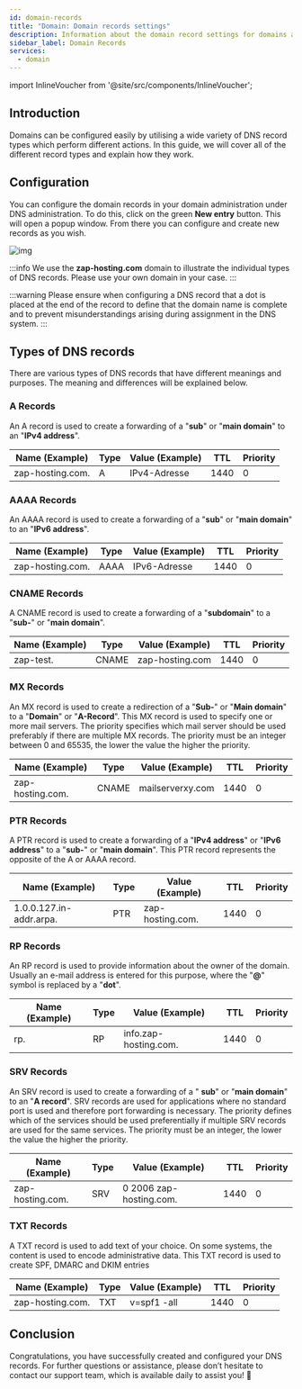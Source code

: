 ```yaml
---
id: domain-records
title: "Domain: Domain records settings"
description: Information about the domain record settings for domains at ZAP-Hosting - ZAP-Hosting.com documentation
sidebar_label: Domain Records
services:
  - domain
---
```


import InlineVoucher from '@site/src/components/InlineVoucher';

## Introduction

Domains can be configured easily by utilising a wide variety of DNS record types which perform different actions. In this guide, we will cover all of the different record types and explain how they work.



## Configuration

You can configure the domain records in your domain administration under DNS administration. To do this, click on the green **New entry** button. This will open a popup window. From there you can configure and create new records as you wish. 

![img](https://screensaver01.zap-hosting.com/index.php/s/5qGjz8jDi4sNGcQ/download)

:::info
We use the **zap-hosting.com** domain to illustrate the individual types of DNS records. Please use your own domain in your case.
:::

:::warning
Please ensure when configuring a DNS record that a dot is placed at the end of the record to define that the domain name is complete and to prevent misunderstandings arising during assignment in the DNS system.
:::

## Types of  DNS records

There are various types of DNS records that have different meanings and purposes. The meaning and differences will be explained below. 

### A Records

An A record is used to create a forwarding of a "**sub**" or "**main domain**" to an "**IPv4 address**".

| Name (Example)   | Type | Value (Example) | TTL  | Priority |
| ---------------- | ---- | --------------- | ---- | -------- |
| zap-hosting.com. | A    | IPv4-Adresse    | 1440 | 0        |



### AAAA Records

An AAAA record is used to create a forwarding of a "**sub**" or "**main domain**" to an "**IPv6 address**".

| Name (Example)   | Type | Value (Example) | TTL  | Priority |
| ---------------- | ---- | --------------- | ---- | -------- |
| zap-hosting.com. | AAAA | IPv6-Adresse    | 1440 | 0        |


### CNAME Records

A CNAME record is used to create a forwarding of a "**subdomain**" to a "**sub-**" or "**main domain**".

| Name (Example) | Type | Value (Example) | TTL  | Priority |
| ----------- | ---- | ------------ | ---- | -------- |
| zap-test. | CNAME  | zap-hosting.com | 1440 | 0        |



### MX Records

An MX record is used to create a redirection of a "**Sub-**" or "**Main domain**" to a "**Domain**" or "**A-Record**". This MX record is used to specify one or more mail servers. The priority specifies which mail server should be used preferably if there are multiple MX records. The priority must be an integer between 0 and 65535, the lower the value the higher the priority.

| Name (Example)   | Type  | Value (Example)  | TTL  | Priority |
| ---------------- | ----- | ---------------- | ---- | -------- |
| zap-hosting.com. | CNAME | mailserverxy.com | 1440 | 0        |



### PTR Records

A PTR record is used to create a forwarding of a "**IPv4 address**" or "**IPv6 address**" to a "**sub-**" or "**main domain**". This PTR record represents the opposite of the A or AAAA record.

| Name (Example)          | Type  | Value (Example)  | TTL  | Priority |
| ----------------------- | ----- | ---------------- | ---- | -------- |
| 1.0.0.127.in-addr.arpa. | PTR | zap-hosting.com. | 1440 | 0        |



### RP Records

An RP record is used to provide information about the owner of the domain. Usually an e-mail address is entered for this purpose, where the "**@**" symbol is replaced by a "**dot**".

| Name (Example) | Type | Value (Example)       | TTL  | Priority |
| -------------- | ---- | --------------------- | ---- | -------- |
| rp.            | RP   | info.zap-hosting.com. | 1440 | 0        |

### SRV Records

An SRV record is used to create a forwarding of a " **sub**" or "**main domain**" to an "**A record**". 
SRV records are used for applications where no standard port is used and therefore port forwarding is necessary.
The priority defines which of the services should be used preferentially if multiple SRV records are used for the same services.
The priority must be an integer, the lower the value the higher the priority.

| Name (Example) | Type | Value (Example)       | TTL  | Priority |
| -------------- | ---- | --------------------- | ---- | -------- |
| zap-hosting.com. | SRV   | 0 2006 zap-hosting.com. | 1440 | 0        |

### TXT Records

A TXT record is used to add text of your choice. On some systems, the content is used to encode administrative data. This TXT record is used to create SPF, DMARC and DKIM entries

| Name (Example)   | Type | Value (Example) | TTL  | Priority |
| ---------------- | ---- | --------------- | ---- | -------- |
| zap-hosting.com. | TXT   | v=spf1 -all     | 1440 | 0        |



## Conclusion

Congratulations, you have successfully created and configured your DNS records. For further questions or assistance, please don’t hesitate to contact our support team, which is available daily to assist you! 🙂

<InlineVoucher />
